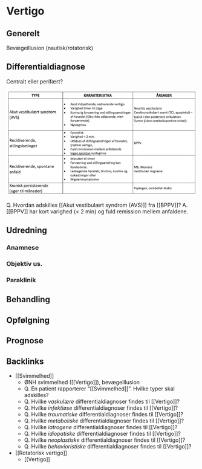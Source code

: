# Vertigo
## Generelt
Bevægeillusion (nautisk/rotatorisk)

## Differentialdiagnose
Centralt eller perifært?

![](BearImages/3842124D-78B7-47CF-808C-22F0F72E5A50-86299-000133A0DD077CBA/14375163-7E80-4CDE-98F6-357527ADB6F7.png)	 

Q. Hvordan adskilles [[Akut vestibulært syndrom (AVS)]] fra [[BPPV]]?
A. [[BPPV]] har kort varighed (< 2 min) og fuld remission mellem anfaldene.

## Udredning
### Anamnese

### Objektiv us.

### Paraklinik

## Behandling


## Opfølgning


## Prognose

## Backlinks
* [[Svimmelhed]]
	* ØNH svimmelhed ([[Vertigo]]), bevægeillusion
	* Q. En patient rapporterer “[[Svimmelhed]]”. Hvilke typer skal adskilles?
	* Q. Hvilke *vaskulære* differentialdiagnoser findes til [[Vertigo]]?
	* Q. Hvilke *infektiøse* differentialdiagnoser findes til [[Vertigo]]?
	* Q. Hvilke *traumatiske* differentialdiagnoser findes til [[Vertigo]]?
	* Q. Hvilke *metaboliske* differentialdiagnoser findes til [[Vertigo]]?
	* Q. Hvilke *iatrogene* differentialdiagnoser findes til [[Vertigo]]?
	* Q. Hvilke *idiopatiske* differentialdiagnoser findes til [[Vertigo]]?
	* Q. Hvilke *neoplastiske* differentialdiagnoser findes til [[Vertigo]]?
	* Q. Hvilke *behavioristiske* differentialdiagnoser findes til [[Vertigo]]?
* [[Rotatorisk vertigo]]
	* [[Vertigo]]

<!-- #anki/deck/Medicine #anki/tag/med/Otolarynghology #anki/tag/med/GP -->

<!-- {BearID:8CF086EA-3A51-40BF-B6B8-087727BF7C28-62757-00006F352E4931FB} -->
